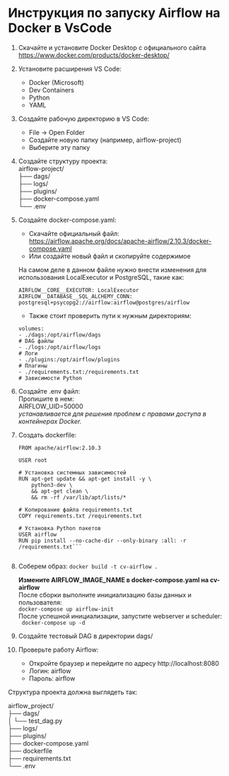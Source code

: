 # Инструкция по запуску Airflow на Docker в VsCode

1. Скачайте и установите Docker Desktop с официального 
сайта https://www.docker.com/products/docker-desktop/

2. Установите расширения VS Code:
    - Docker (Microsoft)
    - Dev  Containers
    - Python
    - YAML

3. Создайте рабочую директорию в VS Code:
    - File -> Open Folder
    - Создайте новую папку (например, airflow-project)
    - Выберите эту папку

3. Создайте структуру проекта:  
    airflow-project/  
    ├── dags/  
    ├── logs/  
    ├── plugins/  
    ├── docker-compose.yaml  
    └── .env  

4. Создайте docker-compose.yaml:
    - Скачайте официальный файл: https://airflow.apache.org/docs/apache-airflow/2.10.3/docker-compose.yaml
    - Или создайте новый файл и скопируйте содержимое

    На самом деле в данном файле нужно внести изменения для использования LocalExecutor и PostgreSQL, такие как:
    ```
    AIRFLOW__CORE__EXECUTOR: LocalExecutor
    AIRFLOW__DATABASE__SQL_ALCHEMY_CONN: postgresql+psycopg2://airflow:airflow@postgres/airflow
    ```
    - Также стоит проверить пути к нужным директориям:
    ```
    volumes: 
    - ./dags:/opt/airflow/dags 
    # DAG файлы  
    - ./logs:/opt/airflow/logs 
    # Логи 
    - ./plugins:/opt/airflow/plugins 
    # Плагины 
    - ./requirements.txt:/requirements.txt 
    # Зависимости Python
    ```

5. Создайте .env файл:  
    Пропишите в нем:  
    AIRFLOW_UID=50000  
    *устанавливается для решения проблем с правами доступа в контейнерах Docker.*

6. Создать dockerfile:

    ```
    FROM apache/airflow:2.10.3

    USER root

    # Установка системных зависимостей
    RUN apt-get update && apt-get install -y \
        python3-dev \
        && apt-get clean \
        && rm -rf /var/lib/apt/lists/*

    # Копирование файла requirements.txt
    COPY requirements.txt /requirements.txt

    # Установка Python пакетов
    USER airflow
    RUN pip install --no-cache-dir --only-binary :all: -r /requirements.txt```


7. Соберем образ:
    ```docker build -t cv-airflow .```

    **Измените AIRFLOW_IMAGE_NAME в docker-compose.yaml на cv-airflow**  
   После сборки выполните инициализацию базы данных и пользователя:  
    ```docker-compose up airflow-init```  
   После успешной инициализации, запустите webserver и scheduler:  
   ``` docker-compose up -d```  

9. Создайте тестовый DAG в директории dags/

10. Проверьте работу Airflow:
    - Откройте браузер и перейдите по адресу http://localhost:8080
    - Логин: airflow
    - Пароль: airflow

Структура проекта должна выглядеть так:  
 
airflow_project/        
├── dags/       
│   └── test_dag.py     
├── logs/       
├── plugins/        
├── docker-compose.yaml     
├── dockerfile      
├── requirements.txt        
└── .env        

